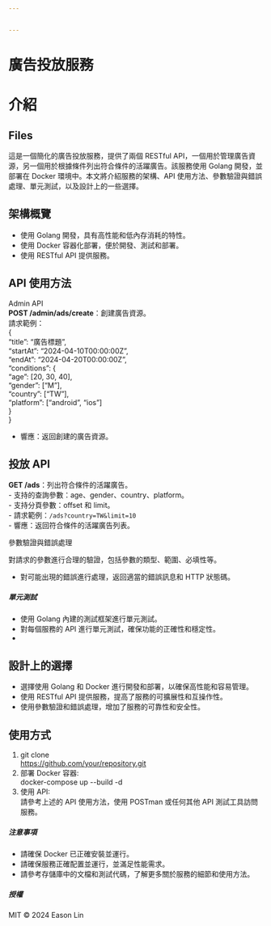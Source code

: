 ```yaml
---


---
```


<h1 id="廣告投放服務">廣告投放服務</h1>
<h1 id="介紹">介紹</h1>
<h2 id="files">Files</h2>
<p>這是一個簡化的廣告投放服務，提供了兩個 RESTful API，一個用於管理廣告資源，另一個用於根據條件列出符合條件的活躍廣告。該服務使用 Golang 開發，並部署在 Docker 環境中。本文將介紹服務的架構、API 使用方法、參數驗證與錯誤處理、單元測試，以及設計上的一些選擇。</p>
<h2 id="架構概覽">架構概覽</h2>
<ul>
<li>使用 Golang 開發，具有高性能和低內存消耗的特性。</li>
<li>使用 Docker 容器化部署，便於開發、測試和部署。</li>
<li>使用 RESTful API 提供服務。</li>
</ul>
<h2 id="api-使用方法">API 使用方法</h2>
<p>Admin API<br>
<strong>POST /admin/ads/create</strong>：創建廣告資源。<br>
請求範例：<br>
{<br>
“title”: “廣告標題”,<br>
“startAt”: “2024-04-10T00:00:00Z”,<br>
“endAt”: “2024-04-20T00:00:00Z”,<br>
“conditions”: {<br>
“age”: [20, 30, 40],<br>
“gender”: [“M”],<br>
“country”: [“TW”],<br>
“platform”: [“android”, “ios”]<br>
}<br>
}</p>
<ul>
<li>響應：返回創建的廣告資源。</li>
</ul>
<h2 id="投放-api">投放 API</h2>
<p><strong>GET /ads</strong>：列出符合條件的活躍廣告。<br>
-   支持的查詢參數：age、gender、country、platform。<br>
-   支持分頁參數：offset 和 limit。<br>
-   請求範例：<code>/ads?country=TW&amp;limit=10</code><br>
-   響應：返回符合條件的活躍廣告列表。</p>
<p>參數驗證與錯誤處理</p>
<p>對請求的參數進行合理的驗證，包括參數的類型、範圍、必填性等。</p>
<ul>
<li>對可能出現的錯誤進行處理，返回適當的錯誤訊息和 HTTP 狀態碼。</li>
</ul>
<h5 id="單元測試">單元測試</h5>
<ul>
<li>使用 Golang 內建的測試框架進行單元測試。</li>
<li>對每個服務的 API 進行單元測試，確保功能的正確性和穩定性。</li>
<li></li>
</ul>
<h2 id="設計上的選擇">設計上的選擇</h2>
<ul>
<li>選擇使用 Golang 和 Docker 進行開發和部署，以確保高性能和容易管理。</li>
<li>使用 RESTful API 提供服務，提高了服務的可擴展性和互操作性。</li>
<li>使用參數驗證和錯誤處理，增加了服務的可靠性和安全性。</li>
</ul>
<h2 id="使用方式">使用方式</h2>
<ol>
<li>git clone<br>
<a href="https://github.com/your/repository.git">https://github.com/your/repository.git</a></li>
<li>部署 Docker 容器:<br>
docker-compose up --build -d</li>
<li>使用 API:<br>
請參考上述的 API 使用方法，使用 POSTman 或任何其他 API 測試工具訪問服務。</li>
</ol>
<h5 id="注意事項">注意事項</h5>
<ul>
<li>請確保 Docker 已正確安裝並運行。</li>
<li>請確保服務正確配置並運行，並滿足性能需求。</li>
<li>請參考存儲庫中的文檔和測試代碼，了解更多關於服務的細節和使用方法。</li>
</ul>
<h5 id="授權">授權</h5>
<p>MIT © 2024 Eason Lin</p>

